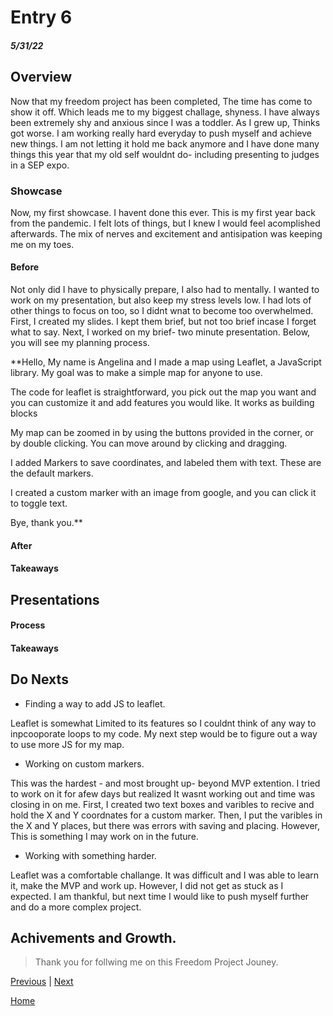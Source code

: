 # Entry 6
##### 5/31/22

## Overview
  Now that my freedom project has been completed, The time has come to show it off. Which leads me to my biggest challage, shyness. I have always been extremely shy and anxious since I was a toddler. As I grew up, Thinks got worse. I am working really hard everyday to push myself and achieve new things. I am not letting it hold me back anymore and I have done many things this year that my old self wouldnt do- including presenting to judges in a SEP expo.

### Showcase 

Now, my first showcase. I havent done this ever. This is my first year back from the pandemic. I felt lots of things, but I knew I would feel acomplished afterwards. The mix of nerves and excitement and antisipation was keeping me on my toes.

#### Before
Not only did I have to physically prepare, I also had to mentally. I wanted to work on my presentation, but also keep my stress levels low. I had lots of other things to focus on too, so I didnt wnat to become too overwhelmed. First, I created my slides. I kept them brief, but not too brief incase I forget what to say. Next, I worked on my brief- two minute presentation. Below, you will see my planning process.


**Hello, My name is Angelina and I made a map using Leaflet, a JavaScript library. My goal was to make a simple map for anyone to use. 

The code for leaflet is straightforward, you pick out the map you want  and you can customize it and add features you would like. It works as building blocks

My map can be zoomed in by using the buttons provided in the corner, or by double clicking. You can move around by clicking and dragging.

I added Markers to save coordinates, and labeled them with text. These are the default markers. 

I created a custom marker with an image from google, and you can click it to toggle text.

Bye, thank you.**


#### After

#### Takeaways 

## Presentations

#### Process

#### Takeaways

## Do Nexts
- Finding a way to add JS to leaflet. 

Leaflet is somewhat Limited to its features so I couldnt think of any way to inpcooporate loops to my code. My next step would be to figure out a way to use more JS for my map.

- Working on custom markers.

This was the hardest - and most brought up- beyond MVP extention. I tried to work on it for afew days but realized It wasnt working out and time was closing in on me. First, I created two text boxes and varibles to recive and hold the X and Y coordnates for a custom marker. Then, I put the varibles in the X and Y places, but there was errors with saving and placing. However, This is something I may work on in the future.

- Working with something harder.

Leaflet was a comfortable challange. It was difficult and I was able to learn it, make the MVP and work up. However, I did not get as stuck as I expected. I am thankful, but next time I would like to push myself further and do a more complex project.

## Achivements and Growth.

>Thank you for follwing me on this Freedom Project Jouney.

[Previous](entry05.md) | [Next](entry07.md)

[Home](../README.md)
